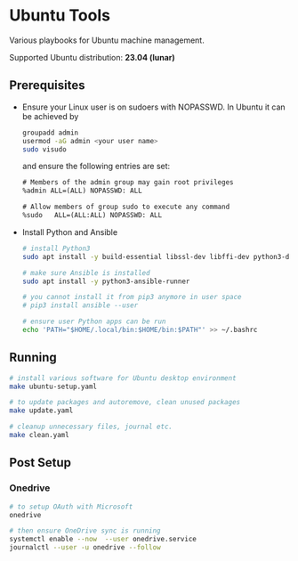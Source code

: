 # Ubuntu Tools

Various playbooks for Ubuntu machine management.

Supported Ubuntu distribution: **23.04 (lunar)**

## Prerequisites

* Ensure your Linux user is on sudoers with NOPASSWD. In Ubuntu it can be achieved by

  ```bash
  groupadd admin
  usermod -aG admin <your user name>
  sudo visudo
  ```

  and ensure the following entries are set:

  ```txt
  # Members of the admin group may gain root privileges
  %admin ALL=(ALL) NOPASSWD: ALL

  # Allow members of group sudo to execute any command
  %sudo   ALL=(ALL:ALL) NOPASSWD: ALL
  ```

* Install Python and Ansible

  ```bash
  # install Python3
  sudo apt install -y build-essential libssl-dev libffi-dev python3-dev python3-pip

  # make sure Ansible is installed
  sudo apt install -y python3-ansible-runner

  # you cannot install it from pip3 anymore in user space
  # pip3 install ansible --user

  # ensure user Python apps can be run
  echo 'PATH="$HOME/.local/bin:$HOME/bin:$PATH"' >> ~/.bashrc
  ```

## Running

```bash
# install various software for Ubuntu desktop environment
make ubuntu-setup.yaml

# to update packages and autoremove, clean unused packages
make update.yaml

# cleanup unnecessary files, journal etc.
make clean.yaml
```

## Post Setup

### Onedrive

```bash
# to setup OAuth with Microsoft
onedrive

# then ensure OneDrive sync is running
systemctl enable --now  --user onedrive.service
journalctl --user -u onedrive --follow
```
